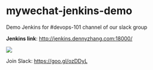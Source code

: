 # mywechat-jenkins-demo
Demo Jenkins for #devops-101 channel of our slack group

**Jenkins link**: http://jenkins.dennyzhang.com:18000/

![](https://cdn.dennyzhang.com/images/github_screenshot/demo_jenkins.png)

Join Slack: https://goo.gl/ozDDyL
